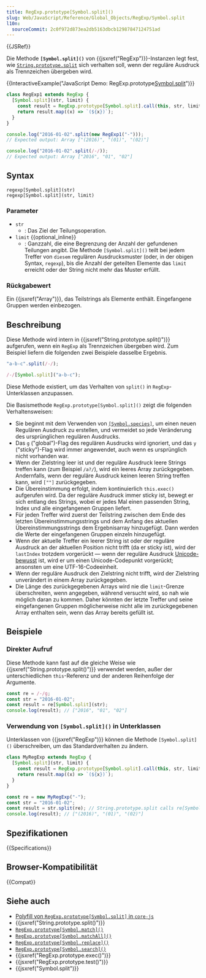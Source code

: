 ```yaml
---
title: RegExp.prototype[Symbol.split]()
slug: Web/JavaScript/Reference/Global_Objects/RegExp/Symbol.split
l10n:
  sourceCommit: 2c0f972d873ea2db5163dbcb12987847124751ad
---
```


{{JSRef}}

Die Methode **`[Symbol.split]()`** von {{jsxref("RegExp")}}-Instanzen legt fest, wie [`String.prototype.split`](/de/docs/Web/JavaScript/Reference/Global_Objects/String/split) sich verhalten soll, wenn der reguläre Ausdruck als Trennzeichen übergeben wird.

{{InteractiveExample("JavaScript Demo: RegExp.prototype[Symbol.split]()")}}

```js interactive-example
class RegExp1 extends RegExp {
  [Symbol.split](str, limit) {
    const result = RegExp.prototype[Symbol.split].call(this, str, limit);
    return result.map((x) => `(${x})`);
  }
}

console.log("2016-01-02".split(new RegExp1("-")));
// Expected output: Array ["(2016)", "(01)", "(02)"]

console.log("2016-01-02".split(/-/));
// Expected output: Array ["2016", "01", "02"]
```

## Syntax

```js-nolint
regexp[Symbol.split](str)
regexp[Symbol.split](str, limit)
```

### Parameter

- `str`
  - : Das Ziel der Teilungsoperation.
- `limit` {{optional_inline}}
  - : Ganzzahl, die eine Begrenzung der Anzahl der gefundenen Teilungen angibt. Die Methode `[Symbol.split]()` teilt bei jedem Treffer von `diesem` regulären Ausdrucksmuster (oder, in der obigen Syntax, `regexp`), bis die Anzahl der geteilten Elemente das `limit` erreicht oder der String nicht mehr das Muster erfüllt.

### Rückgabewert

Ein {{jsxref("Array")}}, das Teilstrings als Elemente enthält. Eingefangene Gruppen werden einbezogen.

## Beschreibung

Diese Methode wird intern in {{jsxref("String.prototype.split()")}} aufgerufen, wenn ein `RegExp` als Trennzeichen übergeben wird. Zum Beispiel liefern die folgenden zwei Beispiele dasselbe Ergebnis.

```js
"a-b-c".split(/-/);

/-/[Symbol.split]("a-b-c");
```

Diese Methode existiert, um das Verhalten von `split()` in `RegExp`-Unterklassen anzupassen.

Die Basismethode `RegExp.prototype[Symbol.split]()` zeigt die folgenden Verhaltensweisen:

- Sie beginnt mit dem Verwenden von [`[Symbol.species]`](/de/docs/Web/JavaScript/Reference/Global_Objects/RegExp/Symbol.species), um einen neuen Regulären Ausdruck zu erstellen, und vermeidet so jede Veränderung des ursprünglichen regulären Ausdrucks.
- Das `g` ("global")-Flag des regulären Ausdrucks wird ignoriert, und das `y` ("sticky")-Flag wird immer angewendet, auch wenn es ursprünglich nicht vorhanden war.
- Wenn der Zielstring leer ist und der reguläre Ausdruck leere Strings treffen kann (zum Beispiel `/a?/`), wird ein leeres Array zurückgegeben. Andernfalls, wenn der reguläre Ausdruck keinen leeren String treffen kann, wird `[""]` zurückgegeben.
- Die Übereinstimmung erfolgt, indem kontinuierlich `this.exec()` aufgerufen wird. Da der reguläre Ausdruck immer sticky ist, bewegt er sich entlang des Strings, wobei er jedes Mal einen passenden String, Index und alle eingefangenen Gruppen liefert.
- Für jeden Treffer wird zuerst der Teilstring zwischen dem Ende des letzten Übereinstimmungsstrings und dem Anfang des aktuellen Übereinstimmungsstrings dem Ergebnisarray hinzugefügt. Dann werden die Werte der eingefangenen Gruppen einzeln hinzugefügt.
- Wenn der aktuelle Treffer ein leerer String ist oder der reguläre Ausdruck an der aktuellen Position nicht trifft (da er sticky ist), wird der `lastIndex` trotzdem vorgerückt — wenn der reguläre Ausdruck [Unicode-bewusst](/de/docs/Web/JavaScript/Reference/Global_Objects/RegExp/unicode#unicode-aware_mode) ist, wird er um einen Unicode-Codepunkt vorgerückt; ansonsten um eine UTF-16-Codeeinheit.
- Wenn der reguläre Ausdruck den Zielstring nicht trifft, wird der Zielstring unverändert in einem Array zurückgegeben.
- Die Länge des zurückgegebenen Arrays wird nie die `limit`-Grenze überschreiten, wenn angegeben, während versucht wird, so nah wie möglich daran zu kommen. Daher könnten der letzte Treffer und seine eingefangenen Gruppen möglicherweise nicht alle im zurückgegebenen Array enthalten sein, wenn das Array bereits gefüllt ist.

## Beispiele

### Direkter Aufruf

Diese Methode kann fast auf die gleiche Weise wie {{jsxref("String.prototype.split()")}} verwendet werden, außer der unterschiedlichen `this`-Referenz und der anderen Reihenfolge der Argumente.

```js
const re = /-/g;
const str = "2016-01-02";
const result = re[Symbol.split](str);
console.log(result); // ["2016", "01", "02"]
```

### Verwendung von `[Symbol.split]()` in Unterklassen

Unterklassen von {{jsxref("RegExp")}} können die Methode `[Symbol.split]()` überschreiben, um das Standardverhalten zu ändern.

```js
class MyRegExp extends RegExp {
  [Symbol.split](str, limit) {
    const result = RegExp.prototype[Symbol.split].call(this, str, limit);
    return result.map((x) => `(${x})`);
  }
}

const re = new MyRegExp("-");
const str = "2016-01-02";
const result = str.split(re); // String.prototype.split calls re[Symbol.split]().
console.log(result); // ["(2016)", "(01)", "(02)"]
```

## Spezifikationen

{{Specifications}}

## Browser-Kompatibilität

{{Compat}}

## Siehe auch

- [Polyfill von `RegExp.prototype[Symbol.split]` in `core-js`](https://github.com/zloirock/core-js#ecmascript-string-and-regexp)
- {{jsxref("String.prototype.split()")}}
- [`RegExp.prototype[Symbol.match]()`](/de/docs/Web/JavaScript/Reference/Global_Objects/RegExp/Symbol.match)
- [`RegExp.prototype[Symbol.matchAll]()`](/de/docs/Web/JavaScript/Reference/Global_Objects/RegExp/Symbol.matchAll)
- [`RegExp.prototype[Symbol.replace]()`](/de/docs/Web/JavaScript/Reference/Global_Objects/RegExp/Symbol.replace)
- [`RegExp.prototype[Symbol.search]()`](/de/docs/Web/JavaScript/Reference/Global_Objects/RegExp/Symbol.search)
- {{jsxref("RegExp.prototype.exec()")}}
- {{jsxref("RegExp.prototype.test()")}}
- {{jsxref("Symbol.split")}}
